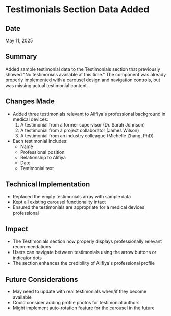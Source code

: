 # Testimonials Section Data Added

## Date
May 11, 2025

## Summary
Added sample testimonial data to the Testimonials section that previously showed "No testimonials available at this time." The component was already properly implemented with a carousel design and navigation controls, but was missing actual testimonial content.

## Changes Made
- Added three testimonials relevant to Alifiya's professional background in medical devices:
  1. A testimonial from a former supervisor (Dr. Sarah Johnson)
  2. A testimonial from a project collaborator (James Wilson)
  3. A testimonial from an industry colleague (Michelle Zhang, PhD)
- Each testimonial includes:
  - Name
  - Professional position
  - Relationship to Alifiya
  - Date
  - Testimonial text

## Technical Implementation
- Replaced the empty testimonials array with sample data
- Kept all existing carousel functionality intact
- Ensured the testimonials are appropriate for a medical devices professional

## Impact
- The Testimonials section now properly displays professionally relevant recommendations
- Users can navigate between testimonials using the arrow buttons or indicator dots
- The section enhances the credibility of Alifiya's professional profile

## Future Considerations
- May need to update with real testimonials when/if they become available
- Could consider adding profile photos for testimonial authors
- Might implement auto-rotation feature for the carousel in the future
